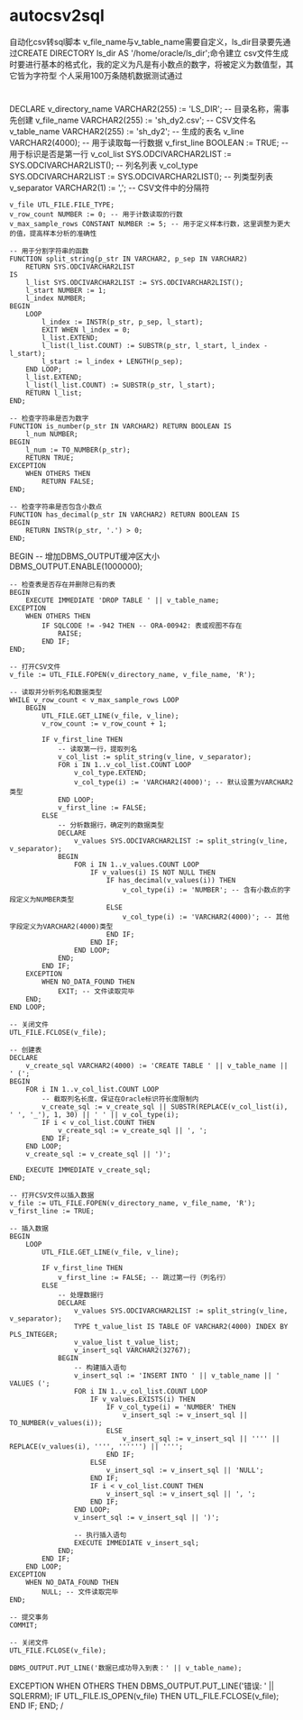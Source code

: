 # autocsv2sql
自动化csv转sql脚本
v_file_name与v_table_name需要自定义，ls_dir目录要先通过CREATE DIRECTORY ls_dir AS '/home/oracle/ls_dir';命令建立
csv文件生成时要进行基本的格式化，我的定义为凡是有小数点的数字，将被定义为数值型，其它皆为字符型
个人采用100万条随机数据测试通过
#

DECLARE
    v_directory_name VARCHAR2(255) := 'LS_DIR'; -- 目录名称，需事先创建
    v_file_name VARCHAR2(255) := 'sh_dy2.csv'; -- CSV文件名
    v_table_name VARCHAR2(255) := 'sh_dy2'; -- 生成的表名
    v_line VARCHAR2(4000); -- 用于读取每一行数据
    v_first_line BOOLEAN := TRUE; -- 用于标识是否是第一行
    v_col_list SYS.ODCIVARCHAR2LIST := SYS.ODCIVARCHAR2LIST(); -- 列名列表
    v_col_type SYS.ODCIVARCHAR2LIST := SYS.ODCIVARCHAR2LIST(); -- 列类型列表
    v_separator VARCHAR2(1) := ','; -- CSV文件中的分隔符

    v_file UTL_FILE.FILE_TYPE;
    v_row_count NUMBER := 0; -- 用于计数读取的行数
    v_max_sample_rows CONSTANT NUMBER := 5; -- 用于定义样本行数，这里调整为更大的值，提高样本分析的准确性

    -- 用于分割字符串的函数
    FUNCTION split_string(p_str IN VARCHAR2, p_sep IN VARCHAR2)
        RETURN SYS.ODCIVARCHAR2LIST
    IS
        l_list SYS.ODCIVARCHAR2LIST := SYS.ODCIVARCHAR2LIST();
        l_start NUMBER := 1;
        l_index NUMBER;
    BEGIN
        LOOP
            l_index := INSTR(p_str, p_sep, l_start);
            EXIT WHEN l_index = 0;
            l_list.EXTEND;
            l_list(l_list.COUNT) := SUBSTR(p_str, l_start, l_index - l_start);
            l_start := l_index + LENGTH(p_sep);
        END LOOP;
        l_list.EXTEND;
        l_list(l_list.COUNT) := SUBSTR(p_str, l_start);
        RETURN l_list;
    END;

    -- 检查字符串是否为数字
    FUNCTION is_number(p_str IN VARCHAR2) RETURN BOOLEAN IS
        l_num NUMBER;
    BEGIN
        l_num := TO_NUMBER(p_str);
        RETURN TRUE;
    EXCEPTION
        WHEN OTHERS THEN
            RETURN FALSE;
    END;

    -- 检查字符串是否包含小数点
    FUNCTION has_decimal(p_str IN VARCHAR2) RETURN BOOLEAN IS
    BEGIN
        RETURN INSTR(p_str, '.') > 0;
    END;

BEGIN
    -- 增加DBMS_OUTPUT缓冲区大小
    DBMS_OUTPUT.ENABLE(1000000);

    -- 检查表是否存在并删除已有的表
    BEGIN
        EXECUTE IMMEDIATE 'DROP TABLE ' || v_table_name;
    EXCEPTION
        WHEN OTHERS THEN
            IF SQLCODE != -942 THEN -- ORA-00942: 表或视图不存在
                RAISE;
            END IF;
    END;

    -- 打开CSV文件
    v_file := UTL_FILE.FOPEN(v_directory_name, v_file_name, 'R');

    -- 读取并分析列名和数据类型
    WHILE v_row_count < v_max_sample_rows LOOP
        BEGIN
            UTL_FILE.GET_LINE(v_file, v_line);
            v_row_count := v_row_count + 1;

            IF v_first_line THEN
                -- 读取第一行，提取列名
                v_col_list := split_string(v_line, v_separator);
                FOR i IN 1..v_col_list.COUNT LOOP
                    v_col_type.EXTEND;
                    v_col_type(i) := 'VARCHAR2(4000)'; -- 默认设置为VARCHAR2类型
                END LOOP;
                v_first_line := FALSE;
            ELSE
                -- 分析数据行，确定列的数据类型
                DECLARE
                    v_values SYS.ODCIVARCHAR2LIST := split_string(v_line, v_separator);
                BEGIN
                    FOR i IN 1..v_values.COUNT LOOP
                        IF v_values(i) IS NOT NULL THEN
                            IF has_decimal(v_values(i)) THEN
                                v_col_type(i) := 'NUMBER'; -- 含有小数点的字段定义为NUMBER类型
                            ELSE
                                v_col_type(i) := 'VARCHAR2(4000)'; -- 其他字段定义为VARCHAR2(4000)类型
                            END IF;
                        END IF;
                    END LOOP;
                END;
            END IF;
        EXCEPTION
            WHEN NO_DATA_FOUND THEN
                EXIT; -- 文件读取完毕
        END;
    END LOOP;

    -- 关闭文件
    UTL_FILE.FCLOSE(v_file);

    -- 创建表
    DECLARE
        v_create_sql VARCHAR2(4000) := 'CREATE TABLE ' || v_table_name || ' (';
    BEGIN
        FOR i IN 1..v_col_list.COUNT LOOP
            -- 截取列名长度，保证在Oracle标识符长度限制内
            v_create_sql := v_create_sql || SUBSTR(REPLACE(v_col_list(i), ' ', '_'), 1, 30) || ' ' || v_col_type(i);
            IF i < v_col_list.COUNT THEN
                v_create_sql := v_create_sql || ', ';
            END IF;
        END LOOP;
        v_create_sql := v_create_sql || ')';

        EXECUTE IMMEDIATE v_create_sql;
    END;

    -- 打开CSV文件以插入数据
    v_file := UTL_FILE.FOPEN(v_directory_name, v_file_name, 'R');
    v_first_line := TRUE;

    -- 插入数据
    BEGIN
        LOOP
            UTL_FILE.GET_LINE(v_file, v_line);

            IF v_first_line THEN
                v_first_line := FALSE; -- 跳过第一行（列名行）
            ELSE
                -- 处理数据行
                DECLARE
                    v_values SYS.ODCIVARCHAR2LIST := split_string(v_line, v_separator);
                    TYPE t_value_list IS TABLE OF VARCHAR2(4000) INDEX BY PLS_INTEGER;
                    v_value_list t_value_list;
                    v_insert_sql VARCHAR2(32767);
                BEGIN
                    -- 构建插入语句
                    v_insert_sql := 'INSERT INTO ' || v_table_name || ' VALUES (';
                    FOR i IN 1..v_col_list.COUNT LOOP
                        IF v_values.EXISTS(i) THEN
                            IF v_col_type(i) = 'NUMBER' THEN
                                v_insert_sql := v_insert_sql || TO_NUMBER(v_values(i));
                            ELSE
                                v_insert_sql := v_insert_sql || '''' || REPLACE(v_values(i), '''', '''''') || '''';
                            END IF;
                        ELSE
                            v_insert_sql := v_insert_sql || 'NULL';
                        END IF;
                        IF i < v_col_list.COUNT THEN
                            v_insert_sql := v_insert_sql || ', ';
                        END IF;
                    END LOOP;
                    v_insert_sql := v_insert_sql || ')';

                    -- 执行插入语句
                    EXECUTE IMMEDIATE v_insert_sql;
                END;
            END IF;
        END LOOP;
    EXCEPTION
        WHEN NO_DATA_FOUND THEN
            NULL; -- 文件读取完毕
    END;

    -- 提交事务
    COMMIT;

    -- 关闭文件
    UTL_FILE.FCLOSE(v_file);

    DBMS_OUTPUT.PUT_LINE('数据已成功导入到表：' || v_table_name);
EXCEPTION
    WHEN OTHERS THEN
        DBMS_OUTPUT.PUT_LINE('错误: ' || SQLERRM);
        IF UTL_FILE.IS_OPEN(v_file) THEN
            UTL_FILE.FCLOSE(v_file);
        END IF;
END;
/
